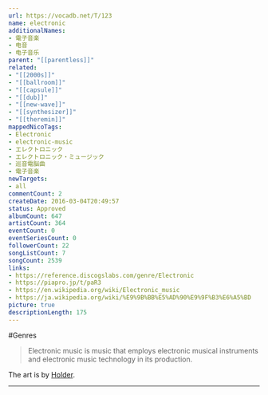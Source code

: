 ```yaml
---
url: https://vocadb.net/T/123
name: electronic
additionalNames: 
- 電子音楽
- 电音
- 电子音乐
parent: "[[parentless]]"
related:
- "[[2000s]]"
- "[[ballroom]]"
- "[[capsule]]"
- "[[dub]]"
- "[[new-wave]]"
- "[[synthesizer]]"
- "[[theremin]]"
mappedNicoTags:
- Electronic
- electronic-music
- エレクトロニック
- エレクトロニック・ミュージック
- 巡音電脳曲
- 電子音楽
newTargets:
- all
commentCount: 2
createDate: 2016-03-04T20:49:57
status: Approved
albumCount: 647
artistCount: 364
eventCount: 0
eventSeriesCount: 0
followerCount: 22
songListCount: 7
songCount: 2539
links: 
- https://reference.discogslabs.com/genre/Electronic
- https://piapro.jp/t/paR3
- https://en.wikipedia.org/wiki/Electronic_music
- https://ja.wikipedia.org/wiki/%E9%9B%BB%E5%AD%90%E9%9F%B3%E6%A5%BD
picture: true
descriptionLength: 175
---
```


#Genres

>Electronic music is music that employs electronic musical instruments and electronic music technology in its production.

The art is by [Holder](https://vocadb.net/Ar/33693).

---

